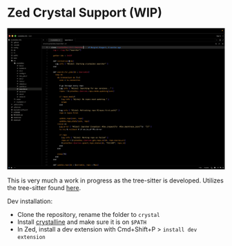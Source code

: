 # Zed Crystal Support (WIP)

![](./assets/image.png)

This is very much a work in progress as the tree-sitter is developed. Utilizes the tree-sitter found [here](https://github.com/crystal-lang-tools/tree-sitter).

Dev installation:
- Clone the repository, rename the folder to `crystal`
- Install [crystalline](https://github.com/elbywan/crystalline/releases/tag/v0.14.1) and make sure it is on `$PATH`
- In Zed, install a dev extension with Cmd+Shift+P > `install dev extension`

